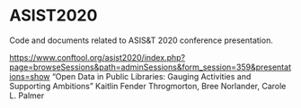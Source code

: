 # ASIST2020
Code and documents related to ASIS&amp;T 2020 conference presentation.

https://www.conftool.org/asist2020/index.php?page=browseSessions&path=adminSessions&form_session=359&presentations=show
“Open Data in Public Libraries: Gauging Activities and Supporting Ambitions” Kaitlin Fender Throgmorton, Bree Norlander, Carole L. Palmer

